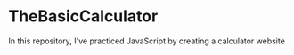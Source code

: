 # TheBasicCalculator
In this repository, I've practiced JavaScript by creating a calculator website
